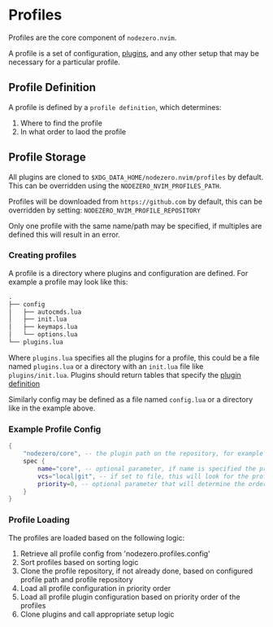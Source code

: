 # Profiles

Profiles are the core component of `nodezero.nvim`.

A profile is a set of configuration, [plugins](./plugins.md), and any other setup that may be necessary for a particular profile.


## Profile Definition

A profile is defined by a `profile definition`, which determines:

1. Where to find the profile
2. In what order to laod the profile

## Profile Storage

All plugins are cloned to `$XDG_DATA_HOME/nodezero.nvim/profiles` by default. This can be overridden using the `NODEZERO_NVIM_PROFILES_PATH`.

Profiles will be downloaded from `https://github.com` by default, this can be overridden by setting: `NODEZERO_NVIM_PROFILE_REPOSITORY`

Only one profile with the same name/path may be specified, if multiples are defined this will result in an error.


### Creating profiles

A profile is a directory where plugins and configuration are defined. For example a profile may look like this: 

```txt
.
├── config
│   ├── autocmds.lua
│   ├── init.lua
│   ├── keymaps.lua
│   └── options.lua
└── plugins.lua
```

Where `plugins.lua` specifies all the plugins for a profile, this could be a file named `plugins.lua` or a directory with an `init.lua` file like `plugins/init.lua`. Plugins should return tables that specify the [plugin definition](./plugins.md)

Similarly config may be defined as a file named `config.lua` or a directory like in the example above. 


### Example Profile Config

```lua
{
    "nodezero/core", -- the plugin path on the repository, for example nodezero/core would correspond to ${NVIM_PROFILE_REPOSITORY}/nodezero/core
    spec {
        name="core", -- optional parameter, if name is specified the profile will be cloned at, if not specified it will be cloned at a normalized path based on the repository path. For example if spec.name is not specified it will be cloned and the plugin path is 'nodezero/core' it will be cloned at `nodezero-core``
        vcs="local|git", -- if set to file, this will look for the profile on the local file system at $HOME/.local/share/nodezero.nvim/profiles, defaults to `git` 
        priority=0, -- optional parameter that will determine the order in which profiles are loaded, and subsequently how merges of common plugins will be handled. The lowest priority is 0. The higher priority profile will always override any conflicts will lower priority profiles. If no priority is set profiles will be loaded according to lexigraphical order 
    }
}
```

### Profile Loading

The profiles are loaded based on the following logic: 

1. Retrieve all profile config from 'nodezero.profiles.config'
2. Sort profiles based on sorting logic
3. Clone the profile repository, if not already done, based on configured profile path and profile repository
4. Load all profile configuration in priority order
5. Load all profile plugin configuration based on priority order of the profiles
6. Clone plugins and call appropriate setup logic


